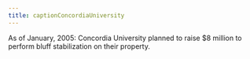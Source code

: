```yaml
---
title: captionConcordiaUniversity
---
```

As of January, 2005: Concordia University planned to raise $8 million to perform bluff stabilization on their property.
